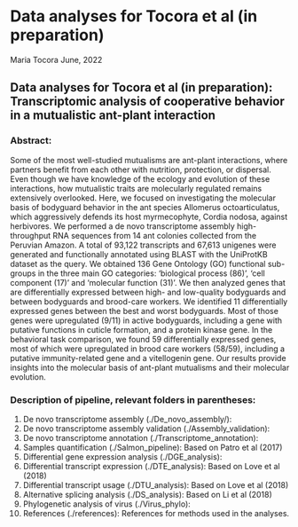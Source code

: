 Data analyses for Tocora et al (in preparation)
================
Maria Tocora 
June, 2022

## Data analyses for Tocora et al (in preparation): Transcriptomic analysis of cooperative behavior in a mutualistic ant-plant interaction

### Abstract: 
Some of the most well-studied mutualisms are ant-plant interactions, where partners benefit from each other with nutrition, protection, or dispersal. Even though we have knowledge of the ecology and evolution of these interactions, how mutualistic traits are molecularly regulated remains extensively overlooked.  Here, we focused on investigating the molecular basis of bodyguard behavior in the ant species Allomerus octoarticulatus, which aggressively defends its host myrmecophyte, Cordia nodosa, against herbivores. We performed a de novo transcriptome assembly high-throughput RNA sequences from 14 ant colonies collected from the Peruvian Amazon. A total of 93,122 transcripts and 67,613 unigenes were generated and functionally annotated using BLAST with the UniProtKB dataset as the query. We obtained 136 Gene Ontology (GO) functional sub-groups in the three main GO categories: ‘biological process (86)’, ‘cell component (17)’ and ‘molecular function (31)’. We then analyzed genes that are differentially expressed between high- and low-quality bodyguards and between bodyguards and brood-care workers. We identified 11 differentially expressed genes between the best and worst bodyguards. Most of those genes were upregulated (9/11) in active bodyguards, including a gene with putative functions in cuticle formation, and a protein kinase gene. In the behavioral task comparison, we found 59 differentially expressed genes, most of which were upregulated in brood care workers (58/59), including a putative immunity-related gene and a vitellogenin gene. Our results provide insights into the molecular basis of ant-plant mutualisms and their molecular evolution.

### Description of pipeline, relevant folders in parentheses:
 1.  De novo transcriptome assembly (./De_novo_assembly/): 
 2.  De novo transcriptome assembly validation (./Assembly_validation): 
 3.  De novo transcriptome annotation (./Transcriptome_annotation):
 4.  Samples quantification (./Salmon_pipeline): Based on Patro et al (2017)
 5.  Differential gene expression analysis (./DGE_analysis):  
 6.  Differential transcript expression (./DTE_analysis): Based on Love et al (2018)  
 7.  Differential transcript usage (./DTU_analysis): Based on Love et al (2018) 
 8.  Alternative splicing analysis (./DS_analysis): Based on Li et al (2018)
 9.  Phylogenetic analysis of virus (./Virus_phylo): 
 10.  References (./references): References for methods used in the analyses. 
